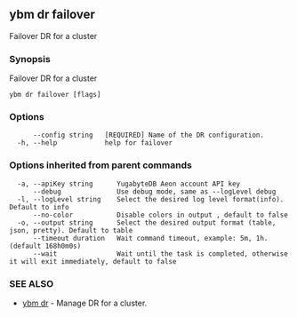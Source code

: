 ## ybm dr failover

Failover DR for a cluster

### Synopsis

Failover DR for a cluster

```
ybm dr failover [flags]
```

### Options

```
      --config string   [REQUIRED] Name of the DR configuration.
  -h, --help            help for failover
```

### Options inherited from parent commands

```
  -a, --apiKey string      YugabyteDB Aeon account API key
      --debug              Use debug mode, same as --logLevel debug
  -l, --logLevel string    Select the desired log level format(info). Default to info
      --no-color           Disable colors in output , default to false
  -o, --output string      Select the desired output format (table, json, pretty). Default to table
      --timeout duration   Wait command timeout, example: 5m, 1h. (default 168h0m0s)
      --wait               Wait until the task is completed, otherwise it will exit immediately, default to false
```

### SEE ALSO

* [ybm dr](ybm_dr.md)	 - Manage DR for a cluster.

